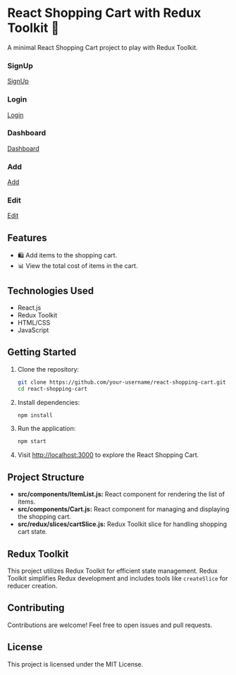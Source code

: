 # React Shopping Cart with Redux Toolkit 🛒


A minimal React Shopping Cart project to play with Redux Toolkit.
### SignUp
[SignUp](https://photos.app.goo.gl/M9PSbYpLA3NtXJ656)

### Login
[Login](https://photos.app.goo.gl/uRBbpPhFksVoTkcJ6)

### Dashboard
[Dashboard](https://photos.app.goo.gl/DkCSfZzSgUFdZdTd7)

### Add
[Add](https://photos.app.goo.gl/1JSxH6AJ6QEbW3Dv9)

### Edit
[Edit](https://photos.app.goo.gl/1jXT7kG3ykdk3XRD7)

## Features

- 🛍️ Add items to the shopping cart.
- 📊 View the total cost of items in the cart.

## Technologies Used

- React.js
- Redux Toolkit
- HTML/CSS
- JavaScript

## Getting Started

1. Clone the repository:

    ```bash
    git clone https://github.com/your-username/react-shopping-cart.git
    cd react-shopping-cart
    ```

2. Install dependencies:

    ```bash
    npm install
    ```

3. Run the application:

    ```bash
    npm start
    ```

4. Visit [http://localhost:3000](http://localhost:3000) to explore the React Shopping Cart.

## Project Structure

- **src/components/ItemList.js:** React component for rendering the list of items.
- **src/components/Cart.js:** React component for managing and displaying the shopping cart.
- **src/redux/slices/cartSlice.js:** Redux Toolkit slice for handling shopping cart state.

## Redux Toolkit

This project utilizes Redux Toolkit for efficient state management. Redux Toolkit simplifies Redux development and includes tools like `createSlice` for reducer creation.

## Contributing

Contributions are welcome! Feel free to open issues and pull requests.

## License

This project is licensed under the MIT License.
